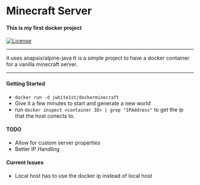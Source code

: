 # Minecraft Server
#### This is my first docker project
[![License](https://img.shields.io/apm/l/vim-mode.svg?style=popout-square)](https://github.com/jwhite1st/dockerminecraft/blob/master/LICENSE)

---
it uses anapsix/alpine-java
It is a simple project to have a docker container for a vanilla minecraft server.

---
#### Getting Started
- `docker run -d jwhite1st/dockerminecraft`
- Give it a few minutes to start and generate a new world
- run `docker inspect <container ID> | grep "IPAddress"` to get the ip that the host conects to.


#### TODO
 - Allow for custom server properties
 - Better IP Handling

#### Current Issues
- Local host has to use the docker ip instead of local host

